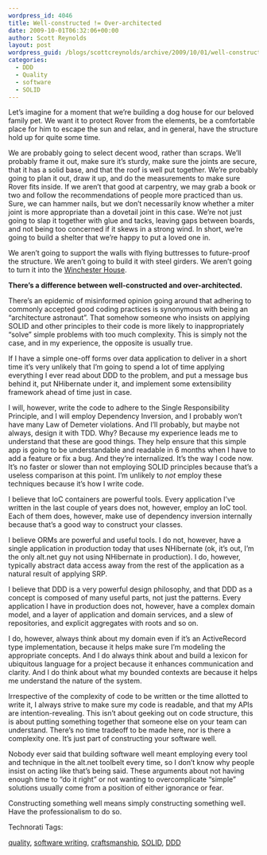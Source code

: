 ```yaml
---
wordpress_id: 4046
title: Well-constructed != Over-architected
date: 2009-10-01T06:32:06+00:00
author: Scott Reynolds
layout: post
wordpress_guid: /blogs/scottcreynolds/archive/2009/10/01/well-constructed-over-architected.aspx
categories:
  - DDD
  - Quality
  - software
  - SOLID
---
```

Let&#8217;s imagine for a moment that we&#8217;re building a dog house for our beloved family pet. We want it to protect Rover from the elements, be a comfortable place for him to escape the sun and relax, and in general, have the structure hold up for quite some time.

We are probably going to select decent wood, rather than scraps. We&#8217;ll probably frame it out, make sure it&#8217;s sturdy, make sure the joints are secure, that it has a solid base, and that the roof is well put together. We&#8217;re probably going to plan it out, draw it up, and do the measurements to make sure Rover fits inside. If we aren&#8217;t that good at carpentry, we may grab a book or two and follow the recommendations of people more practiced than us. Sure, we can hammer nails, but we don&#8217;t necessarily know whether a miter joint is more appropriate than a dovetail joint in this case. We&#8217;re not just going to slap it together with glue and tacks, leaving gaps between boards, and not being too concerned if it skews in a strong wind. In short, we&#8217;re going to build a shelter that we&#8217;re happy to put a loved one in.

We aren&#8217;t going to support the walls with flying buttresses to future-proof the structure. We aren&#8217;t going to build it with steel girders. We aren&#8217;t going to turn it into the [Winchester House](http://www.winchestermysteryhouse.com/).

**There&#8217;s a difference between well-constructed and over-architected.**

There&#8217;s an epidemic of misinformed opinion going around that adhering to commonly accepted good coding practices is synonymous with being an &#8220;architecture astronaut&#8221;. That somehow someone who insists on applying SOLID and other principles to their code is more likely to inappropriately &#8220;solve&#8221; simple problems with too much complexity. This is simply not the case, and in my experience, the opposite is usually true.

If I have a simple one-off forms over data application to deliver in a short time it&#8217;s very unlikely that I&#8217;m going to spend a lot of time applying everything I ever read about DDD to the problem, and put a message bus behind it, put NHibernate under it, and implement some extensibility framework ahead of time just in case.

I will, however, write the code to adhere to the Single Responsibility Principle, and I will employ Dependency Inversion, and I probably won&#8217;t have many Law of Demeter violations. And I&#8217;ll probably, but maybe not always, design it with TDD. Why? Because my experience leads me to understand that these are good things. They help ensure that this simple app is going to be understandable and readable in 6 months when I have to add a feature or fix a bug. And they&#8217;re internalized. It&#8217;s the way I code now. It&#8217;s no faster or slower than not employing SOLID principles because that&#8217;s a useless comparison at this point. I&#8217;m unlikely to _not_ employ these techniques because it&#8217;s how I write code.

I believe that IoC containers are powerful tools. Every application I&#8217;ve written in the last couple of years does not, however, employ an IoC tool. Each of them does, however, make use of dependency inversion internally because that&#8217;s a good way to construct your classes.

I believe ORMs are powerful and useful tools. I do not, however, have a single application in production today that uses NHibernate (ok, it&#8217;s out, I&#8217;m the only alt.net guy not using NHibernate in production). I do, however, typically abstract data access away from the rest of the application as a natural result of applying SRP.

I believe that DDD is a very powerful design philosophy, and that DDD as a concept is composed of many useful parts, not just the patterns. Every application I have in production does not, however, have a complex domain model, and a layer of application and domain services, and a slew of repositories, and explicit aggregates with roots and so on. 

I do, however, always think about my domain even if it&#8217;s an ActiveRecord type implementation, because it helps make sure I&#8217;m modeling the appropriate concepts. And I do always think about and build a lexicon for ubiquitous language for a project because it enhances communication and clarity. And I do think about what my bounded contexts are because it helps me understand the nature of the system.

Irrespective of the complexity of code to be written or the time allotted to write it, I always strive to make sure my code is readable, and that my APIs are intention-revealing. This isn&#8217;t about geeking out on code structure, this is about putting something together that someone else on your team can understand. There&#8217;s no time tradeoff to be made here, nor is there a complexity one. It&#8217;s just part of constructing your software well.

Nobody ever said that building software well meant employing every tool and technique in the alt.net toolbelt every time, so I don&#8217;t know why people insist on acting like that&#8217;s being said. These arguments about not having enough time to &#8220;do it right&#8221; or not wanting to overcomplicate &#8220;simple&#8221; solutions usually come from a position of either ignorance or fear.

Constructing something well means simply constructing something well. Have the professionalism to do so.

<!-- Technorati Tags Start -->

Technorati Tags:
  
<a href="http://technorati.com/tag/quality" rel="tag">quality</a>, <a href="http://technorati.com/tag/software%20writing" rel="tag">software writing</a>, <a href="http://technorati.com/tag/craftsmanship" rel="tag">craftsmanship</a>, <a href="http://technorati.com/tag/SOLID" rel="tag">SOLID</a>, <a href="http://technorati.com/tag/DDD" rel="tag">DDD</a> 

<!-- Technorati Tags End -->